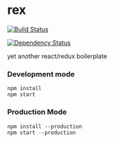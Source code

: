 # rex

[![Build Status](https://travis-ci.org/nerdlabs/rex.svg?branch=master)](https://travis-ci.org/nerdlabs/rex)

[![Dependency Status](https://david-dm.org/nerdlabs/rex.svg)](https://david-dm.org/nerdlabs/rex)

yet another react/redux boilerplate


### Development mode

```
npm install
npm start
```

### Production Mode

```
npm install --production
npm start --production
```
